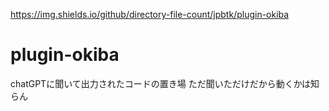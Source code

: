 https://img.shields.io/github/directory-file-count/jpbtk/plugin-okiba
# plugin-okiba
chatGPTに聞いて出力されたコードの置き場
ただ聞いただけだから動くかは知らん
